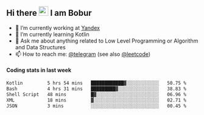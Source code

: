 ## Hi there <img src="https://media.giphy.com/media/hvRJCLFzcasrR4ia7z/giphy.gif" width="25px" height="25px"> I am Bobur

- 💼 I’m currently working at [Yandex](https://yandex.ru/)
- 🌱 I’m currently learning Kotlin
- 💬 Ask me about anything related to Low Level Programming or Algorithm and Data Structures
- 📫 How to reach me: [@telegram](https://t.me/octoant) (see also [@leetcode](https://leetcode.com/octoant/))    

#### Coding stats in last week

<!--START_SECTION:waka-->

```txt
Kotlin         5 hrs 54 mins   ████████████▓░░░░░░░░░░░░   50.75 %
Bash           4 hrs 31 mins   █████████▓░░░░░░░░░░░░░░░   38.83 %
Shell Script   48 mins         █▓░░░░░░░░░░░░░░░░░░░░░░░   06.96 %
XML            18 mins         ▓░░░░░░░░░░░░░░░░░░░░░░░░   02.71 %
JSON           3 mins          ░░░░░░░░░░░░░░░░░░░░░░░░░   00.45 %
```

<!--END_SECTION:waka-->
